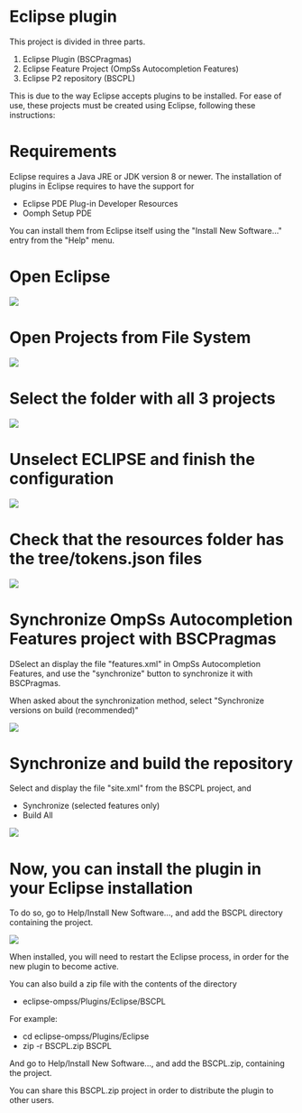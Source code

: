 # Eclipse plugin 

This project is divided in three parts.

1. Eclipse Plugin (BSCPragmas)
2. Eclipse Feature Project (OmpSs Autocompletion Features)
3. Eclipse P2 repository (BSCPL)

This is due to the way Eclipse accepts plugins to be installed. For ease of use, these projects must be created using Eclipse, following these instructions:

# Requirements
Eclipse requires a Java JRE or JDK version 8 or newer.
The installation of plugins in Eclipse requires to have the support for
   - Eclipse PDE Plug-in Developer Resources
   - Oomph Setup PDE

You can install them from Eclipse itself using the "Install New Software..."
entry from the "Help" menu.


# Open Eclipse
![](images/1.png)
# Open Projects from File System

![](images/2.png)

# Select the folder with all 3 projects

![](images/3.png)

# Unselect ECLIPSE and finish the configuration

![](images/4.png)

# Check that the resources folder has the tree/tokens.json files

![](images/5.png)

# Synchronize OmpSs Autocompletion Features project with BSCPragmas

DSelect an display the file "features.xml" in OmpSs Autocompletion Features, and use the "synchronize" button to synchronize it with BSCPragmas.

When asked about the synchronization method, select "Synchronize versions on build (recommended)"

![](images/6.png)

# Synchronize and build the repository

Select and display the file "site.xml" from the BSCPL project, and
 - Synchronize (selected features only)
 - Build All


![](images/7.png)

# Now, you can install the plugin in your Eclipse installation

To do so, go to Help/Install New Software..., and add the BSCPL directory 
containing the project.

![](images/8.png)

When installed, you will need to restart the Eclipse process, in order for the new plugin to become active.

You can also build a zip file with the contents of the directory
 - eclipse-ompss/Plugins/Eclipse/BSCPL

For example:
 - cd eclipse-ompss/Plugins/Eclipse
 - zip -r BSCPL.zip BSCPL

And go to Help/Install New Software..., and add the BSCPL.zip, containing
the  project. 

You can share this BSCPL.zip project in order to distribute the plugin to
other users.


